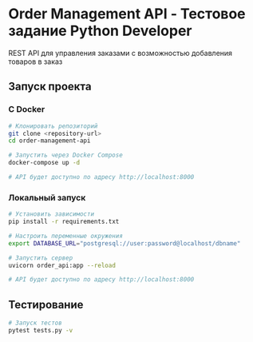 # Order Management API - Тестовое задание Python Developer

REST API для управления заказами с возможностью добавления товаров в заказ

## Запуск проекта

### С Docker 

```bash
# Клонировать репозиторий
git clone <repository-url>
cd order-management-api

# Запустить через Docker Compose
docker-compose up -d

# API будет доступно по адресу http://localhost:8000
```

### Локальный запуск

```bash
# Установить зависимости
pip install -r requirements.txt

# Настроить переменные окружения
export DATABASE_URL="postgresql://user:password@localhost/dbname"

# Запустить сервер
uvicorn order_api:app --reload

# API будет доступно по адресу http://localhost:8000
```

## Тестирование

```bash
# Запуск тестов
pytest tests.py -v
```